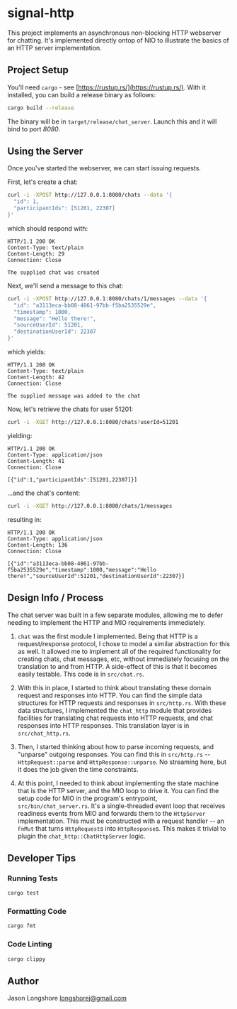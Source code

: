 # signal-http

This project implements an asynchronous non-blocking HTTP webserver
for chatting. It's implemented directly ontop of NIO to illustrate
the basics of an HTTP server implementation.

## Project Setup

You'll need `cargo` - see [https://rustup.rs/](https://rustup.rs/). With it
installed, you can build a release binary as follows:

```bash
cargo build --release
```

The binary will be in `target/release/chat_server`. Launch this and it will bind to port *8080*.

## Using the Server

Once you've started the webserver, we can start issuing requests.

First, let's create a chat:

```bash
curl -i -XPOST http://127.0.0.1:8080/chats --data '{
  "id": 1,
  "participantIds": [51201, 22307] 
}'
```

which should respond with:

```text
HTTP/1.1 200 OK
Content-Type: text/plain
Content-Length: 29
Connection: Close

The supplied chat was created
```

Next, we'll send a message to this chat:

```bash
curl -i -XPOST http://127.0.0.1:8080/chats/1/messages --data '{
  "id": "a3113eca-bb08-4861-97bb-f5ba2535529e", 
  "timestamp": 1000, 
  "message": "Hello there!", 
  "sourceUserId": 51201, 
  "destinationUserId": 22307 
}'
```

which yields:

```text
HTTP/1.1 200 OK
Content-Type: text/plain
Content-Length: 42
Connection: Close

The supplied message was added to the chat
```

Now, let's retrieve the chats for user 51201:

```bash
curl -i -XGET http://127.0.0.1:8080/chats?userId=51201
```

yielding:

```text
HTTP/1.1 200 OK
Content-Type: application/json
Content-Length: 41
Connection: Close

[{"id":1,"participantIds":[51201,22307]}]
```

...and the chat's content:

```bash
curl -i -XGET http://127.0.0.1:8080/chats/1/messages
```

resulting in:

```text
HTTP/1.1 200 OK
Content-Type: application/json
Content-Length: 136
Connection: Close

[{"id":"a3113eca-bb08-4861-97bb-f5ba2535529e","timestamp":1000,"message":"Hello there!","sourceUserId":51201,"destinationUserId":22307}]
```

## Design Info / Process

The chat server was built in a few separate modules, allowing me to defer
needing to implement the HTTP and MIO requirements immediately.

1) `chat` was the first module I implemented. Being that HTTP
is a request/response protocol, I chose to model a similar abstraction
for this as well. It allowed me to implement all of the required
functionality for creating chats, chat messages, etc, without immediately
focusing on the translation to and from HTTP. A side-effect of this is that
it becomes easily testable. This code is in `src/chat.rs`.

2) With this in place, I started to think about translating these domain
request and responses into HTTP. You can find the simple data structures for
HTTP requests and responses in `src/http.rs`. With these data structures,
I implemented the `chat_http` module that provides facilities for translating
chat requests into HTTP requests, and chat responses into HTTP responses. This
translation layer is in `src/chat_http.rs`.

3) Then, I started thinking about how to parse incoming requests, and "unparse"
outgoing responses. You can find this in `src/http.rs` -- `HttpRequest::parse`
and `HttpResponse::unparse`. No streaming here, but it does the job given
the time constraints.

4) At this point, I needed to think about implementing the state machine that
is the HTTP server, and the MIO loop to drive it. You can find the setup code
for MIO in the program's entrypoint, `src/bin/chat_server.rs`. It's a
single-threaded event loop that receives readiness events from MIO and forwards
them to the `HttpServer` implementation. This must be constructed with a
request handler -- an `FnMut` that turns `HttpRequest`s into `HttpResponse`s.
This makes it trivial to plugin the `chat_http::ChatHttpServer` logic. 

## Developer Tips

### Running Tests

```bash
cargo test
```

### Formatting Code

```bash
cargo fmt
```

### Code Linting

```bash
cargo clippy
```

## Author

Jason Longshore <longshorej@gmail.com>
